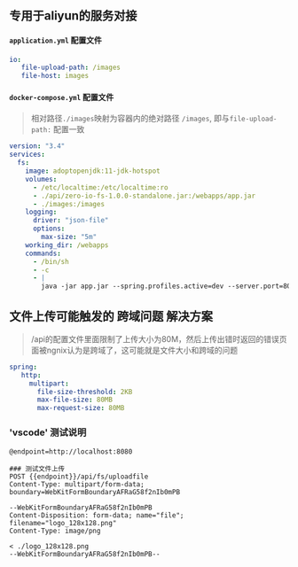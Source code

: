 ## 专用于aliyun的服务对接

#### `application.yml` 配置文件

```yaml
io:
   file-upload-path: /images
   file-host: images
```

#### `docker-compose.yml` 配置文件

> 相对路径`./images`映射为容器内的绝对路径 `/images`, 即与`file-upload-path:` 配置一致

```yaml
version: "3.4"
services:
  fs:
    image: adoptopenjdk:11-jdk-hotspot
    volumes: 
      - /etc/localtime:/etc/localtime:ro
	  - ./api/zero-io-fs-1.0.0-standalone.jar:/webapps/app.jar
      - ./images:/images
    logging:
      driver: "json-file"
      options:
        max-size: "5m"	  
	working_dir: /webapps
	commands:
	  - /bin/sh
	  - -c 
	  - |
	    java -jar app.jar --spring.profiles.active=dev --server.port=8080
```

## 文件上传可能触发的 **跨域问题** 解决方案

> /api的配置文件里面限制了上传大小为80M，然后上传出错时返回的错误页面被ngnix认为是跨域了，这可能就是文件大小和跨域的问题

```yml
spring:
   http:
     multipart:
       file-size-threshold: 2KB
       max-file-size: 80MB
       max-request-size: 80MB
```

### 'vscode' 测试说明

```http
@endpoint=http://localhost:8080

### 测试文件上传
POST {{endpoint}}/api/fs/uploadfile
Content-Type: multipart/form-data; boundary=WebKitFormBoundaryAFRaG58f2nIb0mPB

--WebKitFormBoundaryAFRaG58f2nIb0mPB
Content-Disposition: form-data; name="file"; filename="logo_128x128.png"
Content-Type: image/png

< ./logo_128x128.png
--WebKitFormBoundaryAFRaG58f2nIb0mPB--

```
